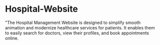 # Hospital-Website
"The Hospital Management Website is designed to simplify smooth animation and modernize healthcare services for patients. It enables them to easily search for doctors, view their profiles, and book appointments online.
